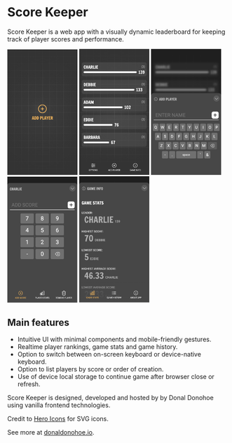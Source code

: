 # Score Keeper

Score Keeper is a web app with a visually dynamic leaderboard for keeping track of player scores and performance.

<p float="left">
  <img src="/src/img/app-screen-intro.png" width="160" />
  <img src="/src/img/app-screen-leaderboard.png" width="160" />
  <img src="/src/img/app-screen-add-player.png" width="160" />
  <img src="/src/img/app-screen-add-score.png" width="160" />
  <img src="/src/img/app-screen-game-stats.png" width="160" />
</p>

## Main features

- Intuitive UI with minimal components and mobile-friendly gestures.
- Realtime player rankings, game stats and game history.
- Option to switch between on-screen keyboard or device-native keyboard.
- Option to list players by score or order of creation.
- Use of device local storage to continue game after browser close or refresh.

Score Keeper is designed, developed and hosted by by Donal Donohoe using vanilla frontend technologies. 

Credit to [Hero Icons](https://heroicons.com/) for SVG icons.

See more at [donaldonohoe.io](http://donaldonohoe.io/).

